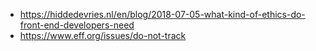 - https://hiddedevries.nl/en/blog/2018-07-05-what-kind-of-ethics-do-front-end-developers-need
- https://www.eff.org/issues/do-not-track